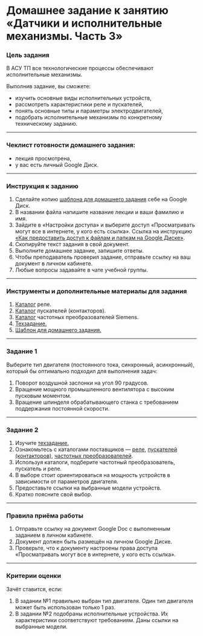 # Домашнее задание к занятию «Датчики и исполнительные механизмы. Часть 3»### Цель заданияВ АСУ ТП все технологические процессы обеспечивают исполнительные механизмы.Выполнив задание, вы сможете:- изучить основные виды исполнительных устройств,- рассмотреть характеристики реле и пускателей,- понять основные типы и параметры электродвигателей,- подобрать исполнительные механизмы по конкретному техническому заданию.------### Чеклист готовности домашнего задания:- лекция просмотрена,- у вас есть личный Google Диск.------### Инструкция к заданию1. Сделайте копию [шаблона для домашнего задания](https://docs.google.com/document/d/1mjdUlFOYwbHbsFMaw5j00Hj7uYK84-onSI-JmIX4f1M/edit?usp=sharing) себе на Google Диск.2. В названии файла напишите название лекции и ваши фамилию и имя.3. Зайдите в «Настройки доступа» и выберите доступ «Просматривать могут все в интернете, у кого есть ссылка». Ссылка на инструкцию [«Как предоставить доступ к файлам и папкам на Google Диске»](https://support.google.com/docs/answer/2494822?hl=ru&co=GENIE.Platform%3DDesktop).4. Скопируйте текст задания в свой документ.5. Выполните домашнее задание, запишите ответы.6. Чтобы преподаватель проверил задание, отправьте ссылку на ваш документ в личном кабинете.7. Любые вопросы задавайте в чате учебной группы.------### Инструменты и дополнительные материалы для задания1. [Каталог](https://phoenix-contact.ru/catalog/releynye_moduli/ "Каталог Реле") реле.2. [Каталог](https://e-catalogue.legrand.ru/catalog/silovoe-i-zashchitno-kommutatsionnoe-oborudovanie/ctx-sup3-promyshlennye-kontaktory/trekhpolyusnye-promyshlennye-kontaktory-ctx-sup3/ "Каталог пускателей") пускателей (контакторов).2. [Каталог](https://www.siemens-ru.com/taxonomy/term/289 "Каталог Преобразователей частоты") частотных преобразователей Siemens. 3. [Техзадание.](https://docs.google.com/document/d/1TmWtAenr3f72ayAz6cu18-bOUhQRqqcRWHZ82FtJMzM/edit?usp=sharing "Техзадание")4. [Шаблон для домашнего задания.](https://docs.google.com/document/d/1mjdUlFOYwbHbsFMaw5j00Hj7uYK84-onSI-JmIX4f1M/edit?usp=sharing) ------### Задание 1Выберите тип двигателя (постоянного тока, синхронный, асинхронный), который бы оптимально подходил для выполнения задач:1. Поворот воздушной заслонки на угол 90 градусов.2. Вращение мощного промышленного вентилятора с высоким пусковым моментом.3. Вращение шпинделя обрабатывающего станка с требованием поддержания постоянной скорости.------### Задание 21. Изучите [техзадание.](https://docs.google.com/document/d/1TmWtAenr3f72ayAz6cu18-bOUhQRqqcRWHZ82FtJMzM/edit?usp=sharing "Техзадание")2. Ознакомьтесь с каталогами поставщиков — [реле](https://phoenix-contact.ru/catalog/releynye_moduli/ "Каталог Реле"), [пускателей (контакторов)](https://e-catalogue.legrand.ru/catalog/silovoe-i-zashchitno-kommutatsionnoe-oborudovanie/ctx-sup3-promyshlennye-kontaktory/trekhpolyusnye-promyshlennye-kontaktory-ctx-sup3/ "Каталог пускателей"), [частотных преобразователей](https://www.siemens-ru.com/taxonomy/term/289 "Каталог Преобразователей частоты").3. Используя каталоги, подберите частотный преобразователь, пускатель и реле.4. В выборе стоит ориентироваться на мощность устройств в зависимости от параметров двигателя.5. Предоставьте ссылки на выбранные модели устройств.6. Кратко поясните свой выбор.------### Правила приёма работы1. Отправьте ссылку на документ Google Doc с выполненным заданием в личном кабинете.2. Документ должен быть размещён на личном Google Диске.3. Проверьте, что к документу настроены права доступа «Просматривать могут все в интернете, у кого есть ссылка».------### Критерии оценкиЗачёт ставится, если:  1. В задании №1 правильно выбран тип двигателя. Один тип двигателя может быть использован только 1 раз. 2. В задании №2 подобраны исполнительные устройства. Их характеристики соответствуют требованиям. Даны ссылки на выбранные модели.
